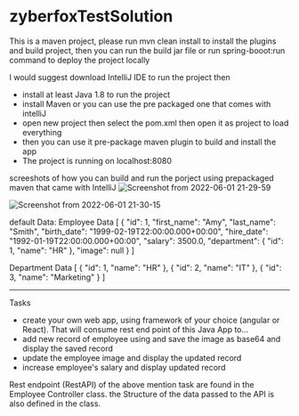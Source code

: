# zyberfoxTestSolution
This is a maven project, please run mvn clean install  to install the plugins and build project, 
then you can run the build jar file or run spring-booot:run command to deploy the project locally

I would suggest download IntelliJ IDE to run the project then
  - install  at least Java 1.8 to run the project
  - install Maven or you can use the pre packaged one that comes with intelliJ
  - open new project then select the pom.xml then open it as project to load everything
  - then you can use it pre-package maven  plugin to build and install the app
  - The project is running on localhost:8080

 screeshots of how you can build and run the porject using prepackaged maven that came with IntelliJ
![Screenshot from 2022-06-01 21-29-59](https://user-images.githubusercontent.com/105210477/171491719-f8136217-8061-4470-9e63-dbc663cddb3b.png)

![Screenshot from 2022-06-01 21-30-15](https://user-images.githubusercontent.com/105210477/171491796-6b6c0f9b-1f48-4926-a49c-a2dc7dffc1bc.png)

default Data:
Employee Data
[
    {
        "id": 1,
        "first_name": "Amy",
        "last_name": "Smith",
        "birth_date": "1999-02-19T22:00:00.000+00:00",
        "hire_date": "1992-01-19T22:00:00.000+00:00",
        "salary": 3500.0,
        "department": {
            "id": 1,
            "name": "HR"
        },
        "image": null
    }
]

Department Data
[
    {
        "id": 1,
        "name": "HR"
    },
    {
        "id": 2,
        "name": "IT"
    },
    {
        "id": 3,
        "name": "Marketing"
    }
]

--------------------------------------------------------------------------------------------------
Tasks
 - create your own web app, using framework of your choice (angular or React). That will consume rest end point of this Java App to...
 - add new record of employee using and save the image as base64 and display the saved record
 - update the employee image and display the updated record
 - increase employee's salary and display updated record
 
 
 Rest endpoint (RestAPI) of the above mention task are found in the Employee Controller class. the Structure of the data passed to the API is also defined in the class.
  

